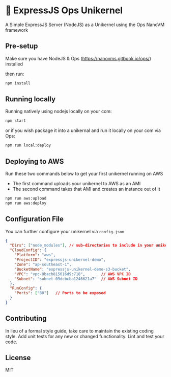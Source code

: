 # 🥜 ExpressJS Ops Unikernel
A Simple ExpressJS Server (NodeJS) as a Unikernel using the Ops NanoVM framework

## Pre-setup
Make sure you have NodeJS & Ops (https://nanovms.gitbook.io/ops/) installed

then run:
```bash
npm install
```

## Running locally
Running natively using nodejs locally on your com:
```bash
npm start
```

or if you wish package it into a unikernal and run it locally on your com via Ops:
```bash
npm run local:deploy
```

## Deploying to AWS
Run these two commands below to get your first unikernel running on AWS
* The first command uploads your unikernel to AWS as an AMI
* The second command takes that AMI and creates an instance out of it
```bash
npm run aws:upload
npm run aws:deploy
```

## Configuration File
You can further configure your unikernel via `config.json`
```json
{
  "Dirs": ["node_modules"], // sub-directories to include in your unikernel
  "CloudConfig": {
    "Platform": "aws",
    "ProjectID": "expressjs-unikernel-demo",
    "Zone": "ap-southeast-1",
    "BucketName": "expressjs-unikernel-demo-s3-bucket",
    "VPC": "vpc-0bacb815016d9c718",       // AWS VPC ID
    "Subnet": "subnet-09dcbcba1246621a7"  // AWS Subnet ID
  },
  "RunConfig": {
    "Ports": ["80"]   // Ports to be exposed
  }
}
```

## Contributing
In lieu of a formal style guide, take care to maintain the existing coding style. Add unit tests for any new or changed functionality. Lint and test your code.

## License
MIT